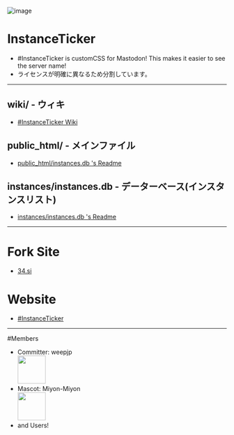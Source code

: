 ![image](https://user-images.githubusercontent.com/3696720/215840789-6eba6f40-40ac-45ef-85c2-1f1a2623a9ac.png)

# InstanceTicker
- #InstanceTicker is customCSS for Mastodon! This makes it easier to see the server name! 
- ライセンスが明確に異なるため分割しています。

---

## wiki/ - ウィキ
- [#InstanceTicker Wiki](https://github.com/InstanceTicker/InstanceTicker/wiki)

## public_html/ - メインファイル
- [public_html/instances.db 's Readme](https://github.com/InstanceTicker/InstanceTicker/tree/master/public_html#readme)

## instances/instances.db - データーベース(インスタンスリスト)
- [instances/instances.db 's Readme](https://github.com/InstanceTicker/InstanceTicker/tree/master/instances#readme)

---

# Fork Site
- [34.si](https://34.si)

# Website
- [#InstanceTicker](https://inst.ance.tk)

---
#Members
- Committer: weepjp <br><img src="https://res.cloudinary.com/weep/ext/weep.gif" width="64">
- Mascot: Miyon-Miyon <br><img src="https://34.si/miyon/list/miyon2022_061.webp" width="64">
- and Users!
